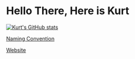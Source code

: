 # Hello There, Here is Kurt

[![Kurt's GitHub stats](https://github-readme-stats.vercel.app/api/top-langs/?username=kurtb03&show_icons=true&theme=nord)](https://github.com/kurtb03)

[Naming Convention](https://solarsystem.nasa.gov/moons/jupiter-moons/overview/?page=0&per_page=40&order=name+asc&search=&placeholder=Enter+moon+name&condition_1=9%3Aparent_id&condition_2=moon%3Abody_type%3Ailike "NASA")

[Website](https://www.kurt-brunner.de)
